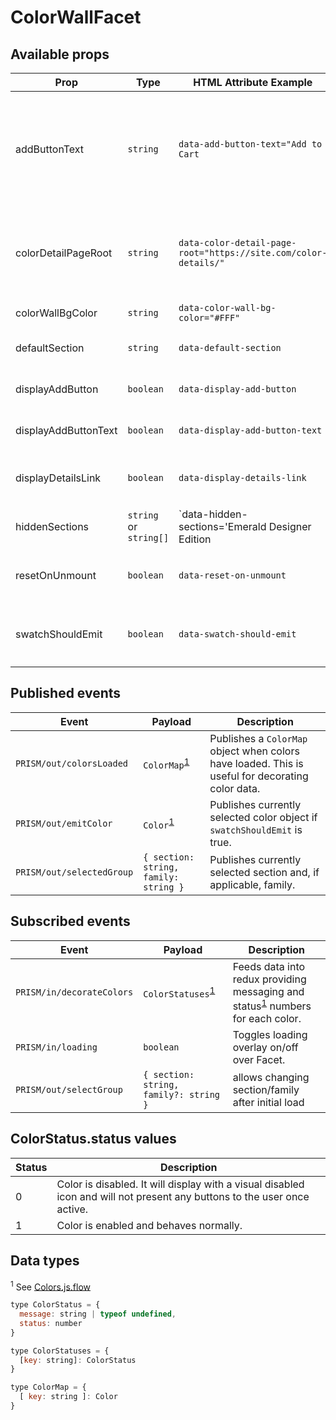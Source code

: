 # ColorWallFacet

## Available props
| Prop | Type | HTML Attribute Example | React Prop Example | Description |
|--------------------|-------|---------|---|-------------|
| addButtonText | `string` | `data-add-button-text="Add to Cart` | `addButtonText="Add to Cat"` | Defines text shown with add button on color swatches. Any instances of the `{name}` keyword in this property will be replaced with the name of the associated color. |
| colorDetailPageRoot | `string` | `data-color-detail-page-root="https://site.com/color-details/"` | `colorDetailPageRoot="https://site.com/color-details/"` | Defines the URL path used for links to color details pages. This will cause CDPs to navigate to a new URL. |
| colorWallBgColor | `string` | `data-color-wall-bg-color="#FFF"` | `colorWallBgColor="#FFF"` | Defines background color for color wall. |
| defaultSection | `string` | `data-default-section` | `defaultSection` | Overrides default section to show when Facet mounts. |
| displayAddButton | `boolean` | `data-display-add-button` | `displayAddButton` | Shows an add button on active color swatches. |
| displayAddButtonText | `boolean` | `data-display-add-button-text` | `displayAddButtonText` | Shows an add button on active color swatches. |
| displayDetailsLink | `boolean` | `data-display-details-link` | `displayDetailsLink` | Shows a "View Details" link on active color swatches. |
| hiddenSections | `string` or `string[]`| `data-hidden-sections='Emerald Designer Edition|Historic'` | `hiddenSections={[ 'Emerald Designer Edition', 'Historic' ]}` | Designates sections to be removed from the UI of the color wall facet. These sections can still be searched for. Bar delimited section names. |
| resetOnUnmount | `boolean` | `data-reset-on-unmount` | `resetOnUnmount` | If true will reset the active color in redux when the Facet is unmounted. |
| swatchShouldEmit | `boolean` | `data-swatch-should-emit` | `swatchShouldEmit` | Will cause a selected swatch to publish a `PRISM/out/emitColor` event.

## Published events

| Event | Payload | Description |
|---|---|---|
| `PRISM/out/colorsLoaded` | `ColorMap`<sup><a href="#data-types">1</a></sup> | Publishes a `ColorMap` object when colors have loaded. This is useful for decorating color data. |
| `PRISM/out/emitColor` | `Color`<sup><a href="#data-types">1</a></sup> | Publishes currently selected color object if `swatchShouldEmit` is true. |
| `PRISM/out/selectedGroup` | `{ section: string, family: string }` | Publishes currently selected section and, if applicable, family. |


## Subscribed events

| Event | Payload | Description |
|---|---|---|
| `PRISM/in/decorateColors` | `ColorStatuses`<sup><a href="#data-types">1</a></sup> | Feeds data into redux providing messaging and status<sup><a href="#data-types">1</a></sup> numbers for each color. |
| `PRISM/in/loading` | `boolean` | Toggles loading overlay on/off over Facet. |
| `PRISM/out/selectGroup` | `{ section: string, family?: string }` | allows changing section/family after initial load |

## ColorStatus.status values
| Status | Description |
|---|---|
| 0 | Color is disabled. It will display with a visual disabled icon and will not present any buttons to the user once active. |
| 1 | Color is enabled and behaves normally. |

## Data types
<sup>1</sup> See [Colors.js.flow](/src/shared/types/Colors.js.flow)
```js
type ColorStatus = {
  message: string | typeof undefined,
  status: number
}

type ColorStatuses = {
  [key: string]: ColorStatus
}

type ColorMap = {
  [ key: string ]: Color
}
```
